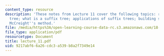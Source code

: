 ```yaml
---
content_type: resource
description: 'These notes from Lecture 11 cover the following topics: review; keyword
  tree; what is a suffix tree; applications of suffix trees; building suffix trees;
  McCreight''s method.'
file: /media/https%3A/open-learning-course-data-rc.s3.amazonaws.com/18-417-introduction-to-computational-molecular-biology-fall-2004/9217abf66a26cdc3a539b8a2f7349e14_lecture_11.pdf
file_type: application/pdf
resourcetype: Document
title: lecture_11.pdf
uid: 9217abf6-6a26-cdc3-a539-b8a2f7349e14
---
```

